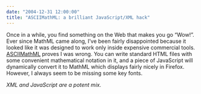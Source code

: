 ```yaml
---
date: "2004-12-31 12:00:00"
title: "ASCIIMathML: a brilliant JavaScript/XML hack"
---
```




Once in a while, you find something on the Web that makes you go &ldquo;Wow!&rdquo;. Ever since MathML came along, I&rsquo;ve been fairly disappointed because it looked like it was designed to work only inside expensive commercial tools. [ASCIIMathML](http://www1.chapman.edu/~jipsen/mathml/asciimath.html) proves I was wrong. You can write standard HTML files with some convenient mathematical notation in it, and a piece of JavaScript will dynamically convert it to MathML which displays fairly nicely in Firefox. However, I always seem to be missing some key fonts.

<em>XML and JavaScript are a potent mix.</em>

